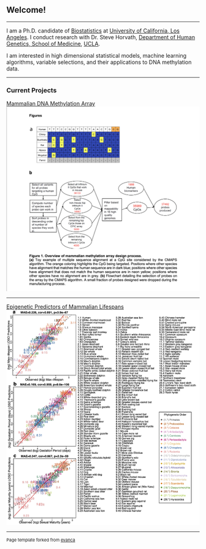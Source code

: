 ## Welcome!

---

I am a Ph.D. candidate of [Biostatistics](https://biostat.ucla.edu) at [University of California, Los Angeles](https://www.ucla.edu). I conduct research with Dr. Steve Horvath, [Department of Human Genetics, School of Medicine](https://medschool.ucla.edu/human-genetics), [UCLA](https://www.ucla.edu).

I am interested in high dimensional statistical models, machine learning algorithms, variable selections, and their applications to DNA methylation data.

---

### Current Projects

[Mammalian DNA Methylation Array](https://doi.org/10.1101/2021.01.07.425637)
<img src="images/chip_paper.png?raw=true"/>

---

[Epigenetic Predictors of Mammalian Lifespans](/images/mammal_predictors.jpg)
<img src="images/mammal_predictors.jpg?raw=true"/>

---
<p style="font-size:11px">Page template forked from <a href="https://github.com/evanca/quick-portfolio">evanca</a></p>
<!-- Remove above link if you don't want to attribute -->
